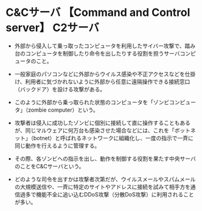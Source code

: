 # C&Cサーバ 【Command and Control server】 C2サーバ
- 外部から侵入して乗っ取ったコンピュータを利用したサイバー攻撃で、踏み台のコンピュータを制御したり命令を出したりする役割を担うサーバコンピュータのこと。

- 一般家庭のパソコンなどに外部からウイルス感染や不正アクセスなどを仕掛け、利用者に気づかれないように外部から任意に遠隔操作できる接続窓口（バックドア）を設ける攻撃がある。
- このように外部から乗っ取られた状態のコンピュータを「ゾンビコンピュータ」（zombie computer）という。

- 攻撃者は侵入に成功したゾンビに個別に接続して直に操作することもあるが、同じマルウェアに何万台も感染させた場合などには、これを「ボットネット」（botnet）と呼ばれるネットワークに組織化し、一度の指示で一斉に同じ動作を行えるように管理する。

- その際、各ゾンビへの指示を出し、動作を制御する役割を果たす中央サーバのことをC&Cサーバという。
- どのような司令を出すかは攻撃者次第だが、ウイルスメールやスパムメールの大規模送信や、一斉に特定のサイトやアドレスに接続を試みて相手方を通信過多で機能不全に追い込むDDoS攻撃（分散DoS攻撃）に利用されることが多い。